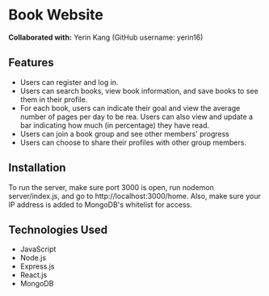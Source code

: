 # Book Website

**Collaborated with:** Yerin Kang (GitHub username: yerin16)

## Features
* Users can register and log in.
* Users can search books, view book information, and save books to see them in their profile.
* For each book, users can indicate their goal and view the average number of pages per day to be rea. Users can also view and update a bar indicating how much (in percentage) they have read.
* Users can join a book group and see other members' progress
* Users can choose to share their profiles with other group members. 

## Installation
To run the server, make sure port 3000 is open, run nodemon server/index.js, and go to http://localhost:3000/home. Also, make sure your IP address is added to MongoDB's whitelist for access.

## Technologies Used
- JavaScript
- Node.js
- Express.js
- React.js
- MongoDB
